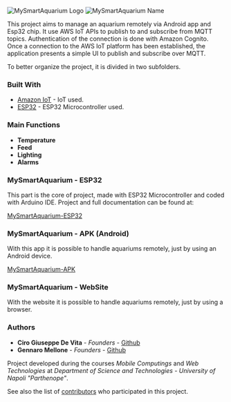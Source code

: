 ![MySmartAquarium Logo](https://github.com/teamTMM-UNP/MySmartAquarium/blob/master/graphic/logo_medium.png)
![MySmartAquarium Name](https://github.com/teamTMM-UNP/MySmartAquarium/blob/master/graphic/name.png)

This project aims to manage an aquarium remotely via Android app and Esp32 chip. It use AWS IoT APIs to publish to and subscribe from MQTT topics. Authentication of the connection is done with Amazon Cognito. Once a connection to the AWS IoT platform has been established, the application presents a simple UI to publish and subscribe over MQTT.

To better organize the project, it is divided in two subfolders.

### Built With

* [Amazon IoT](https://aws.amazon.com/iot/) - IoT used.
* [ESP32](http://esp32.net/) - ESP32 Microcontroller used.

### Main Functions

* **Temperature**
* **Feed**
* **Lighting**
* **Alarms**

### MySmartAquarium - ESP32

This part is the core of project, made with ESP32 Microcontroller and coded with Arduino IDE.
Project and full documentation can be found at:

[MySmartAquarium-ESP32](https://github.com/teamTMM-UNP/MySmartAquarium/tree/master/mysmartaquarium-ESP32)

### MySmartAquarium - APK (Android)

With this app it is possible to handle aquariums remotely, just by using an Android device.

[MySmartAquarium-APK](https://github.com/teamTMM-UNP/MySmartAquarium/tree/master/mysmartaquarium-APK)

### MySmartAquarium - WebSite

With the website it is possible to handle aquariums remotely, just by using a browser.

### Authors

* **Ciro Giuseppe De Vita** - *Founders* - [Github](https://github.com/ciro97)
* **Gennaro Mellone** - *Founders* - [Github](https://github.com/Shottyno)

Project developed during the courses *Mobile Computings* and *Web Technologies* at *Department of Science and Technologies - University of Napoli "Parthenope"*.

See also the list of [contributors](https://github.com/teamTMM-UNP/MySmartAquarium/blob/master/CONTRIBUTORS.md) who participated in this project.
